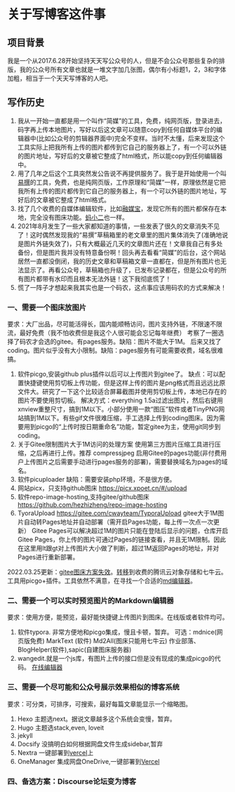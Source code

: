 # 关于写博客这件事

## 项目背景
我是一个从2017.6.28开始坚持天天写公众号的人，但是不会公众号那些复杂的排版，我的公众号所有文章也就是一堆文字加几张图，偶尔有小标题1，2，3和字体加粗，相当于一个天天写博客的人吧。

## 写作历史
1. 我从一开始一直都是用一个叫作“简媒”的工具，免费，纯网页版，登录进去，码字再上传本地图片，写好以后这文章可以随意copy到任何自媒体平台的编辑器中(比如公众号的剪辑器界面中)完全不变样。当时不太懂，后来发现这个工具实际上把我所有上传的图片都传到它自己的服务器上了，有一个可以外链的图片地址，写好后的文章被它整成了html格式，所以能copy到任何编辑器中。
2. 用了几年之后这个工具突然发公告说不再提供服务了。我于是开始使用一个叫[易撰](https://zmt.yizhuan5.com/work.html#4-2)的工具，免费，也是纯网页版，工作原理和“简媒”一样，原理依然是它把我所有上传的图片都传到它自己的服务器上，有一个可以外链的图片地址，写好后的文章被它整成了html格式。
3. 找了几个收费的自媒体编辑软件，比如[融媒宝](https://www.17van.com/)，发现它所有的图片都保存在本地，完全没有图床功能。[蚂小二](https://cpc.yixiaoer.cn/)也一样。
4. 2021年8月发生了一些大家都知道的事情，一些发表了很久的文章消失不见了！这时偶然发现我的“易撰”草稿箱里的老文章里的图片集体消失了(准确地说是图片外链失效了)，只有大概最近几天的文章图片还在！文章我自己有多处备份，但是图片我并没有特意备份啊！回头再去看看“简媒”的后台，这个网站居然一直都没倒闭，我的历史文章和草稿箱文章一直都在，但是所有图片也无法显示了。再看公众号，草稿箱也升级了，已发布记录都在，但是公众号的所有图片都带有水印而且根本无法外链！这下我彻底慌了！
5. 慌了一阵子才想起来我其实也是一个码农，这点事应该用码农的方式来解决！


### 一、需要一个图床放图片
要求：大厂出品，尽可能活得长，国内能顺畅访问，图片支持外链，不限速不限流，最好免费（我不怕收费但是我这个人很可能会忘记每年继费）
考察了一圈选择了码农才会选的gitee。有pages服务。缺陷：图片不能大于1M。
后来又找了coding。图片似乎没有大小限制。缺陷：pages服务有可能需要收费，域名很难搞。
1. 软件picgo,安装github plus插件以后可以上传图片到gitee了。
   缺点：可以配置快捷键使用剪切板上传功能，但是这样上传的图片是png格式而且远远比原文件大。研究了一下这个比较适合屏幕截图并使用剪切板上传，本地已存在的图片不要使用剪切板。
   解决方式：everything 1.5a过滤出图片，然后右键用xnview重整尺寸，搞到1M以下。小部分使用一款“图压”软件或者TinyPNG网站搞到1M以下。有些gif文件很难压缩，手工选择上传到coding图床。因为需要用到picgo的“上传时按日期重命名”功能，暂定gitee为主，使用git同步到coding。
2. 关于Gitee限制图片大于1M访问的处理方案
   使用第三方图片压缩工具进行压缩，之后再进行上传。推荐 compressjpeg
   启用Gitee的pages功能(非付费用户上传图片之后需要手动进行pages服务的部署)，需要替换域名为pages的域名。
3. 软件picuploader
   缺陷：需要安装php环境，不是很方便。
4. 网站picx，只支持github图床
   https://picx.xpoet.cn/#/upload
5. 软件repo-image-hosting,支持gitee/github图床
   https://github.com/hezhizheng/repo-image-hosting
6. TyoraUpload
   https://gitee.com/cwayteam/TyporaUpload
   gitee大于1M图片自动转Pages地址并自动部署（需开启Pages功能，每上传一次点一次更新）
   Gitee Pages可以解决超过1M的图片只能在登陆后显示的问题，仓库开启Gitee Pages，你上传的图片可通过Pages的链接查看，并且无1M限制。因此在这里用lt跟gt对上传图片大小做了判断，超过1M返回Pages的地址，并对Pages进行重新部署。
   
  2022.03.25更新：[gitee图床方案失效](https://meta.appinn.net/t/topic/31113)。[转移](https://meta.appinn.net/t/topic/31113/21?u=lousi)到收费的腾讯云对象存储和七牛云。工具用picgo+插件。工具依然不满意，在寻找一个合适的[md编辑器](https://meta.appinn.net/t/topic/30662)。

### 二、需要一个可以实时预览图片的Markdown编辑器

要求：使用方便，能预览，最好能快捷键上传图片到图床。在线版或者软件均可。
1. 软件typora. 非常方便地和picgo集成，慢且卡顿，暂弃。
   可选：mdnice(网页版免费)  MarkText (软件) Md2All(图床只能用七牛云) 作业部落、BlogHelper(软件),sapic(自建图床服务器)
2. wangedit.就是一个js库，有图片上传的接口但是没有现成的集成picgo的代码。
      [在线编辑器](https://www.wangeditor.com/demo/zh-CN/simple-mode.html)

### 三、需要一个尽可能和公众号展示效果相似的博客系统

要求：可分类，可排序，可搜索，最好每篇文章能显示一个缩略图。
1. Hexo 主题选next。据说文章越多这个系统会变慢，暂弃。
2. Hugo 主题选stack,even, loveit
3. jekyll
4. Docsify 没搞明白如何根据网盘文件生成sidebar,暂弃
5. Nextra 一键部署到[vercel](https://nextjs-two-sage-90.vercel.app/)上
6. OneManager 集成网盘OneDrive,一键部署到[Vercel](https://39h02cf8e4sr7.cfc-execute.su.baidubce.com/)

### 四、备选方案：Discourse论坛变为博客

